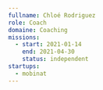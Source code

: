 ```yaml
---
fullname: Chloé Rodriguez
role: Coach 
domaine: Coaching
missions:
  - start: 2021-01-14
    end: 2021-04-30
    status: independent
startups:
  - mobinat
---
```


